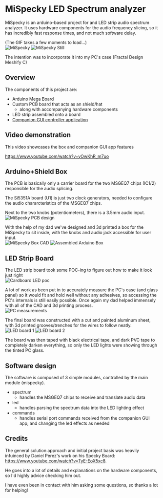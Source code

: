 # MiSpecky LED Spectrum analyzer
MiSpecky is an arduino-based project for and LED strip audio spectrum analyzer. It uses hardware components for the audio frequency slicing, so it has incredibly fast response times, and not much software delay.

(The GIF takes a few moments to load...)  
![MiSpecky](media/finished/MiSpecky.gif)
![MiSpecky Still](media/finished/MiSpecky_still.png)

The intention was to incorporate it into my PC's case (Fractal Design Meshify C)

## Overview
The components of this project are:
- Arduino Mega Board
- Custom PCB board that acts as an shield/hat
    - along with accompanying hardware components
- LED strip assembled onto a board
- [Companion GUI controller application](https://github.com/Mihax209/mispecky-gui-controller)

## Video demonstration
This video showcases the box and companion GUI app features

https://www.youtube.com/watch?v=yOwKhR_m7uo

## Arduino+Shield Box
The PCB is basically only a carrier board for the two MSGEQ7 chips (IC1/2) responsible for the audio splicing.

The Si5351A board (U1) is just two clock generators, needed to configure the audio chararcteristics of the MSGEQ7 chips.

Next to the two knobs (potentiometers), there is a 3.5mm audio input.  
![MiSpecky PCB design](media/design/mispecky-PCB.PNG)

With the help of my dad we've designed and 3d printed a box for the MiSpecky to sit inside, with the knobs and audio jack accessible for user input.  
![MiSpecky Box CAD](<media/design/box CAD.png>)
![Assembled Arduino Box](<media/mispecky box 1.jpeg>)

## LED Strip Board
The LED strip board took some POC-ing to figure out how to make it look just right  
![Cardboard LED poc](<media/POC/Cardboard POC.jpg>)

A lot of work as been put in to accurately measure the PC's case (and glass panel) so it would fit and hold well without any adhesives, so accessing the PC's internals is still easily possible. Once again my dad helped immensely with all of the CAD and 3d printing process.  
![PC measurements](<media/design/LED board.png>)

The final board was constructed with a cut and painted aluminum sheet, with 3d printed grooves/trenches for the wires to follow neatly.  
![LED board 1](<media/mispecky led 1.jpeg>)
![LED board 2](<media/mispecky led 2.jpeg>)

The board was then taped with black electrical tape, and dark PVC tape to completely darken everything, so only the LED lights were showing through the tinted PC glass.

## Software design
The software is composed of 3 simple modules, controlled by the main module (mispecky).
- spectrum
    - handles the MSGEQ7 chips to receive and translate audio data
- led
    - handles parsing the spectrum data into the LED lighting effect
- commands
    - handles serial port commands received from the companion GUI app, and changing the led effects as needed

## Credits
The general solution approach and initial project basis was heavily infuinced by Daniel Perez's work on his Specky Board: https://www.youtube.com/watch?v=TyE-EoX5xc8.

He goes into a lot of details and explanations on the hardware components, so I'd highly advice checking him out.

I have even been in contact with him asking some questions, so thanks a lot for helping!
